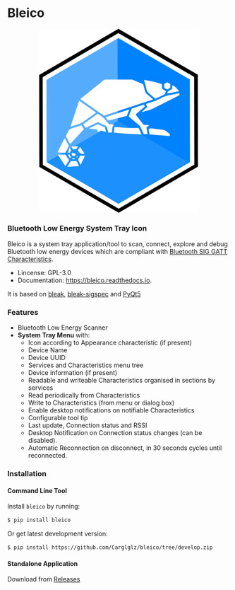 # Bleico

<p align="center">
  <img src="https://github.com/Carglglz/bleico/blob/master/docs/bleico_logo.png?raw=true" width="360"/>
</p>

### Bluetooth Low Energy System Tray Icon

Bleico is a system tray application/tool to scan, connect, explore and debug
Bluetooth low energy devices which are compliant with [Bluetooth SIG GATT Characteristics](https://www.bluetooth.com/specifications/gatt/characteristics/).

* Lincense: GPL-3.0
* Documentation: https://bleico.readthedocs.io.


It is based on [bleak](https://bleak.readthedocs.io/en/latest/), [bleak-sigspec](https://bleak-sigspec.readthedocs.io/en/latest/) and [PyQt5](https://pypi.org/project/PyQt5/)

### Features
* Bluetooth Low Energy Scanner
* __System Tray Menu__ with:
  * Icon according to Appearance characteristic (if present)
  * Device Name
  * Device UUID
  * Services and Characteristics menu tree
  * Device information (if present)
  * Readable and writeable Characteristics organised in sections by services
  * Read periodically from Characteristics
  * Write to Characteristics (from menu or dialog box)
  * Enable desktop notifications on notifiable Characteristics
  * Configurable tool tip
  * Last update, Connection status and RSSI
  * Desktop Notification on Connection status changes (can be disabled).
  * Automatic Reconnection on disconnect, in 30 seconds cycles until reconnected.



### Installation

#### Command Line Tool

Install ``bleico`` by running:

```bash
$ pip install bleico
```

Or get latest development version:  

```bash
$ pip install https://github.com/Carglglz/bleico/tree/develop.zip
```

#### Standalone Application

Download from [Releases](https://github.com/Carglglz/bleico/releases)

